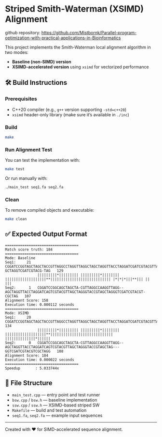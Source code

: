 # Striped Smith-Waterman (XSIMD) Alignment
github repository: https://github.com/Mistbornk/Parallel-program-optimization-with-practical-applications-in-Bioinformatics

This project implements the Smith-Waterman local alignment algorithm in two modes:

- **Baseline (non-SIMD) version**
- **XSIMD-accelerated version** using `xsimd` for vectorized performance

## 🛠 Build Instructions

### Prerequisites
- C++20 compiler (e.g., `g++` version supporting `-std=c++20`)
- `xsimd` header-only library (make sure it’s available in `./inc`)

### Build
```bash
make
```

### Run Alignment Test
You can test the implementation with:
```bash
make test
```

Or run manually with:
```bash
./main_test seq1.fa seq2.fa
```

### Clean
To remove compiled objects and executable:
```bash
make clean
```

## ✅ Expected Output Format

```
==================================
Match score truth: 184
==================================
Mode: Baseline
Seq1:     21   CGGATCCGGTAGCTAGCTACCGTTAGGCCTAGGTTAGGCTAGCTAGGTTACCTAGGATCGATCGTACGTTAGCTAGGGTACCGTAGCTA-GCTAGGTCGATCGTACG-TAG   129
               |||||||||*||||||||| |||||||||*||||||||  |||||||||||||||||||**|||||||||||||||||||||||||||| |*|*|*|||**||| || |||
Seq2:      1   CGGATCCGGCAGCTAGCTA-CGTTAGGCCAAGGTTAGG--AGCTAGGTTACCTAGGATCAGTCGTACGTTAGCTAGGGTACCGTAGCTAGGGTCGATCGTACGT-CGCTAG   107
Alignment Score: 158
Execution time: 0.000112 seconds
==================================
Mode: XSIMD
Seq1:     20   CGGATCCGGTAGCTAGCTACCGTTAGGCCTAGGTTAGGCTAGCTAGGTTACCTAGGATCGATCGTACGTTAGCTAGGGTACCGTAGCTAGCTAGGTCGATCGTACGTAGCTAGG   134
               |||||||||*||||||||| |||||||||*||||||||  |||||||||||||||||||**|||||||||||||||||||||||||||||   ||||||||||||||*||||||
Seq2:      0   CGGATCCGGCAGCTAGCTA-CGTTAGGCCAAGGTTAGG--AGCTAGGTTACCTAGGATCAGTCGTACGTTAGCTAGGGTACCGTAGCTAG---GGTCGATCGTACGTCGCTAGG   108
Alignment Score: 184
Execution time: 0.000022 seconds
==================================
Speedup       : 5.033744x
```

## 📁 File Structure

- `main_test.cpp` — entry point and test runner
- `bsw.cpp` / `bsw.h` — baseline implementation
- `ssw.cpp` / `ssw.h` — XSIMD-based striped SW
- `Makefile` — build and test automation
- `seq1.fa`, `seq2.fa` — example input sequences

---

Created with ❤️ for SIMD-accelerated sequence alignment.